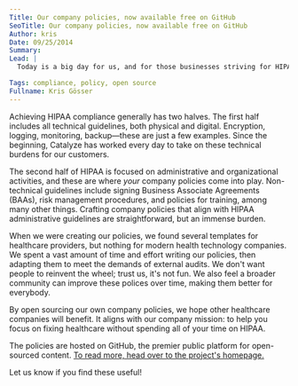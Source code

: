 ```yaml
---
Title: Our company policies, now available free on GitHub
SeoTitle: Our company policies, now available free on GitHub
Author: kris
Date: 09/25/2014
Summary: 
Lead: |
  Today is a big day for us, and for those businesses striving for HIPAA compliance. [Starting today, we are open sourcing all our company policies.](http://catalyzeio.github.io/policies/) Are you a company who handles PHI and trying to achieve HIPAA compliance? Then you'll find what we are about to share compelling and useful.

Tags: compliance, policy, open source
Fullname: Kris Gösser
---
```

Achieving HIPAA compliance generally has two halves. The first half includes all technical guidelines, both physical and digital. Encryption, logging, monitoring, backup—these are just a few examples. Since the beginning, Catalyze has worked every day to take on these technical burdens for our customers.

The second half of HIPAA is focused on administrative and organizational activities, and these are where _your_ company policies come into play. Non-technical guidelines include signing Business Associate Agreements (BAAs), risk management procedures, and policies for training, among many other things. Crafting company policies that align with HIPAA administrative guidelines are straightforward, but an immense burden.

When we were creating our policies, we found several templates for healthcare providers, but nothing for modern health technology companies. We spent a vast amount of time and effort writing our policies, then adapting them to meet the demands of external audits. We don't want people to reinvent the wheel; trust us, it's not fun. We also feel a broader community can improve these polices over time, making them better for everybody.

By open sourcing our own company policies, we hope other healthcare companies will benefit. It aligns with our company mission: to help you focus on fixing healthcare without spending all of your time on HIPAA.

The policies are hosted on GitHub, the premier public platform for open-sourced content. [To read more, head over to the project's homepage.](http://catalyzeio.github.io/policies/)

Let us know if you find these useful!
